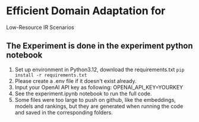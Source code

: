 # Efficient Domain Adaptation for
Low-Resource IR Scenarios

## The Experiment is done in the experiment python notebook
1. Set up environment in Python3.12, download the requirements.txt
    `pip install -r requirements.txt`
2. Please create a .env file if it doesn't exist already.
3. Input your OpenAI API key as following:
    OPENAI_API_KEY=YOURKEY
4. See the experiment.ipynb notebook to run the full code.
5. Some files were too large to push on github, like the embeddings, models and rankings, but they are generated when running the code and saved in the corresponding folders.
